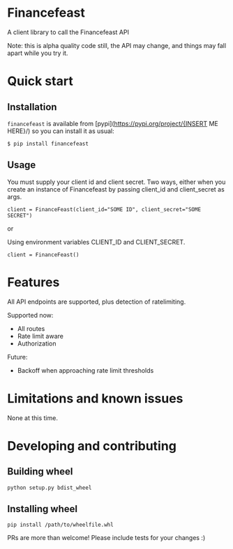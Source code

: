 # Financefeast

A client library to call the Financefeast API

Note: this is alpha quality code still, the API may change, and things may fall apart while you try it.

# Quick start

## Installation

`financefeast` is available from [pypi](https://pypi.org/project/{INSERT ME HERE}/) so you can install it as usual:

```
$ pip install financefeast
```

## Usage
You must supply your client id and client secret. Two ways, either when you create an instance of Financefeast by passing
client_id and client_secret as args.

```
client = FinanceFeast(client_id="SOME ID", client_secret="SOME SECRET")
```

or

Using environment variables CLIENT_ID and CLIENT_SECRET.

```
client = FinanceFeast()
```

# Features

All API endpoints are supported, plus detection of ratelimiting.

Supported now:

- All routes
- Rate limit aware
- Authorization

Future:

- Backoff when approaching rate limit thresholds

# Limitations and known issues

None at this time.

# Developing and contributing

## Building wheel
```
python setup.py bdist_wheel
```

## Installing wheel
```
pip install /path/to/wheelfile.whl
```

PRs are more than welcome! Please include tests for your changes :)

